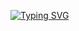 [![Typing SVG](https://readme-typing-svg.demolab.com?font=Tiny5&pause=1000&color=FFFFFF&width=435&lines=CRUEL.LOL+%7C+PERSONAL+BIO)](https://git.io/typing-svg)
